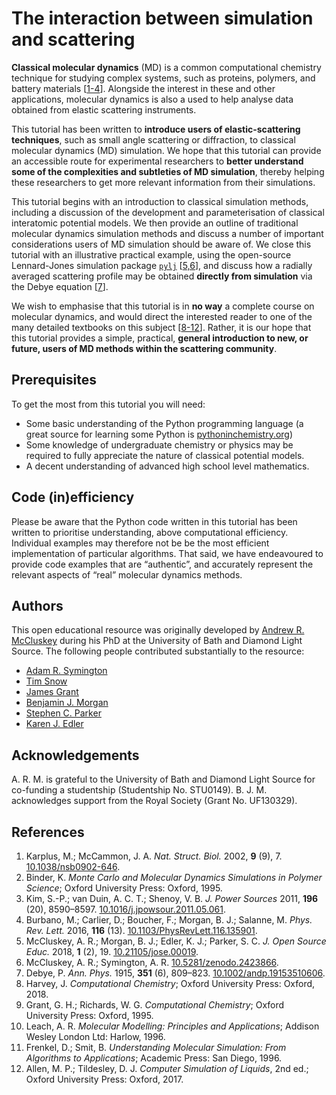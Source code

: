 # The interaction between simulation and scattering

**Classical molecular dynamics** (MD) is a common computational chemistry technique for studying complex systems, such as proteins, polymers, and battery materials [[1-4](#references)]. Alongside the interest in these and other applications, molecular dynamics is also a used to help analyse data obtained from elastic scattering instruments.

This tutorial has been written to **introduce users of elastic-scattering techniques**, such as small angle scattering or diffraction, to classical molecular dynamics (MD) simulation. We hope that this tutorial can provide an accessible route for experimental researchers to **better understand some of the complexities and subtleties of MD simulation**, thereby helping these researchers to get more relevant information from their simulations.

This tutorial begins with an introduction to classical simulation methods, including a discussion of the development and parameterisation of classical interatomic potential models. We then provide an outline of traditional molecular dynamics simulation methods and discuss a number of important considerations users of MD simulation should be aware of. We close this tutorial with an illustrative practical example, using the open-source Lennard-Jones simulation package [`pylj`](http://pythoninchemistry.org/pylj) [[5,6](#references)], and discuss how a radially averaged scattering profile may be obtained **directly from simulation** via the Debye equation [[7](#references)].

We wish to emphasise that this tutorial is in **no way** a complete course on molecular dynamics, and would direct the interested reader to one of the many detailed textbooks on this subject [[8-12](#references)]. Rather, it is our hope that this tutorial provides a simple, practical, **general introduction to new, or future, users of MD methods within the scattering community**.

## Prerequisites

To get the most from this tutorial you will need:

- Some basic understanding of the Python programming language (a great source for learning some Python is [pythoninchemistry.org](http://pythoninchemistry.org))
- Some knowledge of undergraduate chemistry or physics may be required to fully appreciate the nature of classical potential models.
- A decent understanding of advanced high school level mathematics.

## Code (in)efficiency

Please be aware that the Python code written in this tutorial has been written to prioritise understanding, above computational efficiency. Individual examples may therefore not be be the most efficient implementation of particular algorithms. That said, we have endeavoured to provide code examples that are “authentic”, and accurately represent the relevant aspects of “real” molecular dynamics methods.

## Authors

This open educational resource was originally developed by [Andrew R. McCluskey](https://orcid.org/0000-0003-3381-5911) during his PhD at the University of Bath and Diamond Light Source.
The following people contributed substantially to the resource:
- [Adam R. Symington](https://orcid.org/0000-0001-6059-497X)
- [Tim Snow](https://orcid.org/0000-0001-7146-6885)
- [James Grant](https://orcid.org/0000-0003-1362-2055)
- [Benjamin J. Morgan](https://orcid.org/0000-0002-3056-8233)
- [Stephen C. Parker](https://orcid.org/0000-0003-3804-0975)
- [Karen J. Edler](https://orcid.org/0000-0001-5822-0127)

## Acknowledgements

A. R. M. is grateful to the University of Bath and Diamond Light Source for co-funding a studentship (Studentship No. STU0149).
B. J. M. acknowledges support from the Royal Society (Grant No. UF130329).

## References

1. Karplus, M.; McCammon, J. A. *Nat. Struct. Biol.* 2002, **9** (9), 7. [10.1038/nsb0902-646](https://doi.org/10.1038/nsb0902-646).
2. Binder, K. *Monte Carlo and Molecular Dynamics Simulations in Polymer Science*; Oxford University Press: Oxford, 1995.
3. Kim, S.-P.; van Duin, A. C. T.; Shenoy, V. B. *J. Power Sources* 2011, **196** (20), 8590–8597. [10.1016/j.jpowsour.2011.05.061](https://doi.org/10.1016/j.jpowsour.2011.05.061).
4. Burbano, M.; Carlier, D.; Boucher, F.; Morgan, B. J.; Salanne, M. *Phys. Rev. Lett.* 2016, **116** (13). [10.1103/PhysRevLett.116.135901](https://doi.org/10.1103/PhysRevLett.116.135901).
5. McCluskey, A. R.; Morgan, B. J.; Edler, K. J.; Parker, S. C. *J. Open Source Educ.* 2018, **1** (2), 19. [10.21105/jose.00019](https://doi.org/10.21105/jose.00019).
6. McCluskey, A. R.; Symington, A. R. [10.5281/zenodo.2423866](http://doi.org/10.5281/zenodo.2423866).
7. Debye, P. *Ann. Phys.* 1915, **351** (6), 809–823. [10.1002/andp.19153510606](https://doi.org/10.1002/andp.19153510606).
8. Harvey, J. *Computational Chemistry*; Oxford University Press: Oxford, 2018.
9. Grant, G. H.; Richards, W. G. *Computational Chemistry*; Oxford University Press: Oxford, 1995.
10. Leach, A. R. *Molecular Modelling: Principles and Applications*; Addison Wesley London Ltd: Harlow, 1996.
11. Frenkel, D.; Smit, B. *Understanding Molecular Simulation: From Algorithms to Applications*; Academic Press: San Diego, 1996.
12. Allen, M. P.; Tildesley, D. J. *Computer Simulation of Liquids*, 2nd ed.; Oxford University Press: Oxford, 2017.
